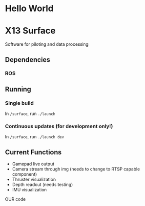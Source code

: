 # Hello World

# X13 Surface
Software for piloting and data processing

## Dependencies
### ROS


## Running
### Single build
In `/surface`, run `./launch`

### Continuous updates (for development only!)
In `/surface`, run `./launch dev`


## Current Functions
* Gamepad live output
* Camera stream through img (needs to change to RTSP capable component)
* Thruster visualization
* Depth readout (needs testing)
* IMU visualization


OUR code
